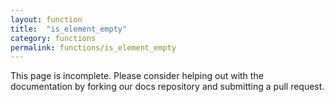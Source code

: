 ```yaml
---
layout: function
title:  "is_element_empty"
category: functions
permalink: functions/is_element_empty
---
```


This page is incomplete. Please consider helping out with the documentation by forking our docs repository and submitting a pull request.
